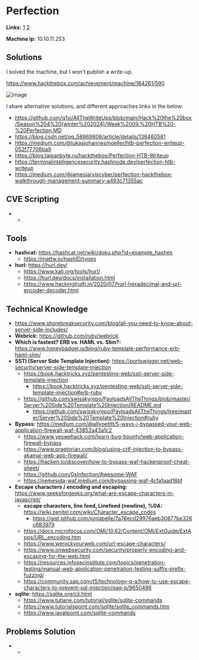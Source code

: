 # Perfection

**Links:** [1](https://www.hackthebox.com/machines/Perfection)  [2](https://app.hackthebox.com/machines/Perfection)

**Machine ip:** 10.10.11.253


## Solutions
I solved the machine, but I won't publish a write-up. 

https://www.hackthebox.com/achievement/machine/184261/590

![image](https://github.com/h4md153v63n/CTFs/assets/5091265/cf0a8d8a-7e39-4dfb-9d9c-10223ebbe926)

I share alternative solutions, and different approaches links in the below:
+ https://github.com/g1vi/AllTheWriteUps/blob/main/Hack%20the%20box/Season%204%20(winter%202024)/Week%2009.%20HTB%20-%20Perfection.MD
+ https://blog.csdn.net/qq_58869808/article/details/136460581
+ https://medium.com/@lukasjohannesmoeller/htb-perfection-writeup-052f77706ba9
+ https://blog.taipanbyte.ru/hackthebox/Perfection-HTB-Writeup
+ https://terminalintelligencesecurity.hashnode.dev/perfection-htb-writeup
+ https://medium.com/@jamesjarviscyber/perfection-hackthebox-walkthrough-management-summary-a493c71355ac


## CVE Scripting
+ -


## Tools
+ **hashcat:** https://hashcat.net/wiki/doku.php?id=example_hashes
  + https://mattw.io/hashID/types
+ **hurl:** https://hurl.dev/
  + https://www.kali.org/tools/hurl/
  + https://hurl.dev/docs/installation.html
  + https://www.hackingtruth.in/2020/07/hurl-hexadecimal-and-url-encoder-decoder.html


## Technical Knowledge
+ https://www.shorebreaksecurity.com/blog/all-you-need-to-know-about-server-side-includes/
+ **Webrick:** https://github.com/ruby/webrick
+ **Which is fastest? ERB vs. HAML vs. Slim?:** https://www.honeybadger.io/blog/ruby-template-performance-erb-haml-slim/
+ **SSTI (Server Side Template Injection):** https://portswigger.net/web-security/server-side-template-injection
  + https://book.hacktricks.xyz/pentesting-web/ssti-server-side-template-injection
    + https://book.hacktricks.xyz/pentesting-web/ssti-server-side-template-injection#erb-ruby
  + https://github.com/swisskyrepo/PayloadsAllTheThings/blob/master/Server%20Side%20Template%20Injection/README.md
    + https://github.com/swisskyrepo/PayloadsAllTheThings/tree/master/Server%20Side%20Template%20Injection#ruby
+ **Bypass:** https://medium.com/@allypetitt/5-ways-i-bypassed-your-web-application-firewall-waf-43852a43a1c2
  + https://www.yeswehack.com/learn-bug-bounty/web-application-firewall-bypass
  + https://www.praetorian.com/blog/using-crlf-injection-to-bypass-akamai-web-app-firewall/
  + https://hacken.io/discover/how-to-bypass-waf-hackenproof-cheat-sheet/
  + https://github.com/0xInfection/Awesome-WAF
  + https://nemesida-waf.medium.com/bypassing-waf-4cfa1aad16bf
+ **Escape characters / encoding and escaping:** https://www.geeksforgeeks.org/what-are-escape-characters-in-javascript/
  + **escape characters, line feed, Linefeed (newline), %0A:** https://wiki.zenitel.com/wiki/Character_escape_codes
    + https://gist.github.com/jonlabelle/7a76ecd29976aeb30877be326c683979
  + https://docs.microfocus.com/OMi/10.62/Content/OMi/ExtGuide/ExtApps/URL_encoding.htm
  + https://www.werockyourweb.com/url-escape-characters/
  + https://www.onwebsecurity.com/security/properly-encoding-and-escaping-for-the-web.html
  + https://resources.infosecinstitute.com/topics/penetration-testing/manual-web-application-penetration-testing-suffix-prefix-fuzzing/
  + https://community.sap.com/t5/technology-q-a/how-to-use-escape-characters-to-prevent-sql-injection/qaq-p/9650486
+ **sqlite:** https://sqlite.org/cli.html
  + https://www.tutlane.com/tutorial/sqlite/sqlite-commands
  + https://www.tutorialspoint.com/sqlite/sqlite_commands.htm
  + https://www.javatpoint.com/sqlite-commands


## Problems Solution
+ -
